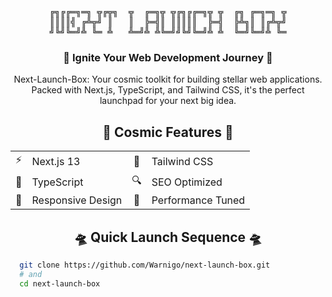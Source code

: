<div align="center">
<pre>
╔╗╔╔═╗═╗ ╦╔╦╗  ╦  ╔═╗╦ ╦╔╗╔╔═╗╦ ╦  ╔╗ ╔═╗═╗ ╦
║║║║╣ ╔╩╦╝ ║   ║  ╠═╣║ ║║║║║  ╠═╣  ╠╩╗║ ║╔╩╦╝
╝╚╝╚═╝╩ ╚═ ╩   ╩═╝╩ ╩╚═╝╝╚╝╚═╝╩ ╩  ╚═╝╚═╝╩ ╚═
</pre>
</div>

<h3 align="center">🚀 Ignite Your Web Development Journey 🚀</h3>

<p align="center">
  Next-Launch-Box: Your cosmic toolkit for building stellar web applications.
  Packed with Next.js, TypeScript, and Tailwind CSS, it's the perfect launchpad for your next big idea.
</p>

<div align="center">
  <h2>🌟 Cosmic Features 🌟</h2>
  <table>
    <tr>
      <td align="center">⚡️</td>
      <td>Next.js 13</td>
      <td align="center">🎨</td>
      <td>Tailwind CSS</td>
    </tr>
    <tr>
      <td align="center">📘</td>
      <td>TypeScript</td>
      <td align="center">🔍</td>
      <td>SEO Optimized</td>
    </tr>
    <tr>
      <td align="center">📱</td>
      <td>Responsive Design</td>
      <td align="center">🚀</td>
      <td>Performance Tuned</td>
    </tr>
  </table>
</div>

<div align="center">
  <h2>🛸 Quick Launch Sequence 🛸</h2>
</div>
  
```bash
  git clone https://github.com/Warnigo/next-launch-box.git
  # and
  cd next-launch-box
```
